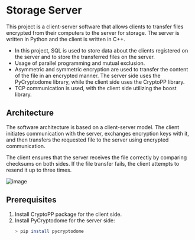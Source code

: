 # Storage Server

This project is a client-server software that allows clients to transfer files encrypted from their computers to the server for storage. The server is written in Python and the client is written in C++.

* In this project, SQL is used to store data about the clients registered on the server and to store the transferred files on the server.
* Usage of parallel programming and mutual exclusion.
* Asymmetric and symmetric encryption are used to transfer the content of the file in an encrypted manner. The server side uses the PyCryptodome library, while the client side uses the CryptoPP library.
* TCP communication is used, with the client side utilizing the boost library.

## Architecture

The software architecture is based on a client-server model. The client initiates communication with the server, exchanges encryption keys with it, and then transfers the requested file to the server using encrypted communication.

The client ensures that the server receives the file correctly by comparing checksums on both sides. If the file transfer fails, the client attempts to resend it up to three times.

![image](https://github.com/BarakShamailov/Defensive-Programing/assets/62948065/dc13b0de-8ecd-4a9f-8ef4-ae4f40848e9c)

## Prerequisites
1. Install CryptoPP package for the client side.
2. Install PyCryptodome for the server side:
   ```bash
   > pip install pycryptodome
   ```
